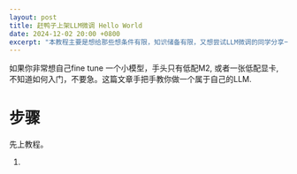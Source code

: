 ```yaml
---
layout: post
title: 赶鸭子上架LLM微调 Hello World
date: 2024-12-02 20:00 +0800
excerpt: "本教程主要是想给那些想条件有限，知识储备有限，又想尝试LLM微调的同学分享一个入门的教程，一系列的细节坑怎么绕过去."
---
```


如果你非常想自己fine tune 一个小模型，手头只有低配M2, 或者一张低配显卡, 不知道如何入门，不要急。这篇文章手把手教你做一个属于自己的LLM.

# 步骤

先上教程。

1. 